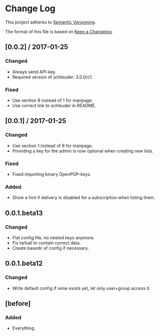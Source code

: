 Change Log
==========

This project adheres to [Semantic Versioning](http://semver.org/).

The format of this file is based on [Keep a Changelog](http://keepachangelog.com/).

## [0.0.2] / 2017-01-25

### Changed

* Always send API-key.
* Required version of schleuder: 3.0.0rc1.

### Fixed

 * Use section 8 instead of 1 for manpage.
 * Use correct link to schleuder in README.


## [0.0.1] / 2017-01-25

### Changed

 * Use section 1 instead of 8 for manpage.
 * Providing a key for the admin is now optional when creating new lists.

### Fixed

 * Fixed importing binary OpenPGP-keys.

### Added

 * Show a hint if delivery is disabled for a subscription when listing them.


## 0.0.1.beta13

### Changed

 * Flat config file, no nested keys anymore.
 * Fix tarball to contain correct data.
 * Create basedir of config if necessary.

## 0.0.1.beta12

### Changed

 * Write default config if none exists yet, let only user+group access it.


## [before]

### Added

 * Everything.

